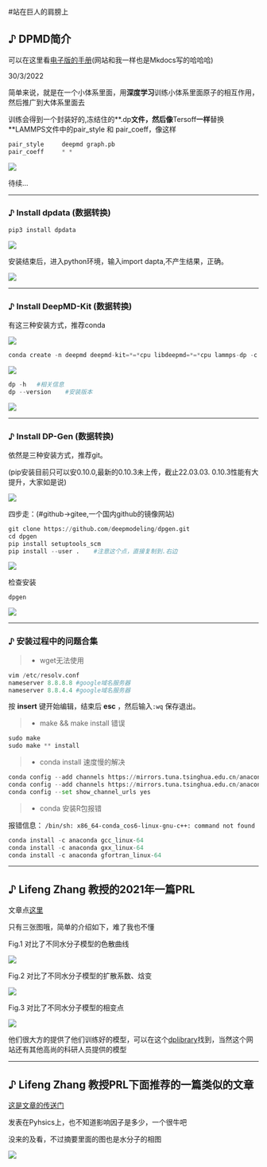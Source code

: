 #站在巨人的肩膀上


## ♪ DPMD简介

可以在这里看[电子版的手册](https://docs.deepmodeling.org/projects/deepmd/en/master/getting-started/index.html)(网站和我一样也是Mkdocs写的哈哈哈)

30/3/2022

简单来说，就是在一个小体系里面，用**深度学习**训练小体系里面原子的相互作用，然后推广到大体系里面去

训练会得到一个封装好的,冻结住的**.dp**文件，然后像**Tersoff**一样**替换**LAMMPS文件中的pair_style 和 pair_coeff，像这样

```python
pair_style     deepmd graph.pb
pair_coeff     * *
```

![](https://pic.imgdb.cn/item/6247ab5627f86abb2af11454.png)

待续...

---

### ♪ Install dpdata (数据转换)

```python
pip3 install dpdata
```

![](https://pic.imgdb.cn/item/6247ac3327f86abb2af2678e.png)

安装结束后，进入python环境，输入import dapta,不产生结果，正确。

![](https://pic.imgdb.cn/item/6247ac4f27f86abb2af28c10.png)

---

### ♪ Install DeepMD-Kit (数据转换)

有这三种安装方式，推荐conda

![](https://pic.imgdb.cn/item/6247adfc27f86abb2af508ac.png)

```python
conda create -n deepmd deepmd-kit=*=*cpu libdeepmd=*=*cpu lammps-dp -c https://conda.deepmodeling.org
```

![](https://pic.imgdb.cn/item/6247ae5827f86abb2af59a50.png)

```python
dp -h	#相关信息
dp --version	#安装版本
```

![](https://pic.imgdb.cn/item/6247ae5827f86abb2af59a50.png)

---

### ♪ Install DP-Gen (数据转换)

依然是三种安装方式，推荐git。

(pip安装目前只可以安0.10.0,最新的0.10.3未上传，截止22.03.03.	0.10.3性能有大提升，大家如是说)

![](https://pic.imgdb.cn/item/6247af3e27f86abb2af74570.png)

四步走：(#github→gitee,一个国内github的镜像网站)

```python
git clone https://github.com/deepmodeling/dpgen.git		
cd dpgen	
pip install setuptools_scm
pip install --user .	#注意这个点，直接复制到.右边
```

![](https://pic.imgdb.cn/item/6247b02727f86abb2af8c16f.png)

检查安装

```pythongit clone https://github.com/deepmodeling/dpgen.git		
dpgen	
```

![](https://pic.imgdb.cn/item/6247b28f27f86abb2afcc1d5.png)

---

### ♪ 安装过程中的问题合集

> - wget无法使用

```python
vim /etc/resolv.conf
nameserver 8.8.8.8 #google域名服务器
nameserver 8.8.4.4 #google域名服务器
```

按 **insert** 键开始编辑，结束后 **esc** ，然后输入`:wq` 保存退出。

> - make && make install 错误

```python
sudo make
sudo make ** install
```

> - conda install 速度慢的解决

```python
conda config --add channels https://mirrors.tuna.tsinghua.edu.cn/anaconda/pkgs/free/
conda config --add channels https://mirrors.tuna.tsinghua.edu.cn/anaconda/pkgs/main/
conda config --set show_channel_urls yes
```

> - conda 安装R包报错

报错信息： `/bin/sh: x86_64-conda_cos6-linux-gnu-c++: command not found`

```python
conda install -c anaconda gcc_linux-64
conda install -c anaconda gxx_linux-64
conda install -c anaconda gfortran_linux-64
```

---

## ♪ Lifeng Zhang 教授的2021年一篇PRL

文章点[这里](https://www.researchgate.net/profile/Han-Wang-24/publication/352277128_Phase_Diagram_of_a_Deep_Potential_Water_Model/links/60d47f5b299bf1fe469b2548/Phase-Diagram-of-a-Deep-Potential-Water-Model.pdf)

只有三张图哦，简单的介绍如下，难了我也不懂

Fig.1 对比了不同水分子模型的色散曲线

![](https://journals.aps.org/prl/article/10.1103/PhysRevLett.126.236001/figures/1/medium)

Fig.2 对比了不同水分子模型的扩散系数、焓变

![](https://journals.aps.org/prl/article/10.1103/PhysRevLett.126.236001/figures/2/medium)

Fig.3 对比了不同水分子模型的相变点

![](https://journals.aps.org/prl/article/10.1103/PhysRevLett.126.236001/figures/3/medium)

他们很大方的提供了他们训练好的模型，可以在这个[dplibrary](https://dplibrary.deepmd.net//#/)找到，当然这个网站还有其他高尚的科研人员提供的模型


---

## ♪ Lifeng Zhang 教授PRL下面推荐的一篇类似的文章

[这是文章的传送门](https://physics.aps.org/articles/v14/s67)

发表在Pyhsics上，也不知道影响因子是多少，一个很牛吧

没来的及看，不过摘要里面的图也是水分子的相图

![](https://physics.aps.org/assets/0de59bba-d853-4521-b0dd-59c18b63c6ba/e67_1_medium.png)




































<script type="text/javascript" async
  src="https://cdnjs.cloudflare.com/ajax/libs/mathjax/2.7.7/MathJax.js?config=TeX-MML-AM_CHTML">
</script>
<script type="text/x-mathjax-config">
MathJax.Hub.Config({
  tex2jax: {inlineMath: [['$','$'], ['\\(','\\)']]}
});
</script>